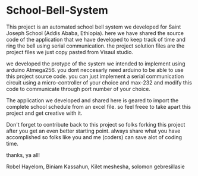 # School-Bell-System

This project is an automated school bell system we developed for Saint Joseph School (Addis Ababa, Ethiopia). 
here we have shared the source code of the application that we have developed to keep track of time and ring the bell using 
serial communication. the project solution files are the project files we just copy pasted from Visaul studio.

we developed the protype of the system we intended to implement using arduino Atmega256. you dont neccesarly need arduino 
to be able to use this project source code. you can just implement a serial communication circuit using a micro-controller of
your choice and max-232 and modify this code to communicate through port number of your choice. 

The application we developed and shared here is geared to import the complete school schedule from an excel file. so feel freee to take apart this project and get creative with it.


Don't forget to contribute back to this project so folks forking this project after you get an even better starting point. 
always share what you have accomplished so folks like you and me (coders) can save alot of coding time.


thanks, ya all!

Robel Hayelom, Biniam Kassahun, Kilet meshesha, solomon gebresillasie
